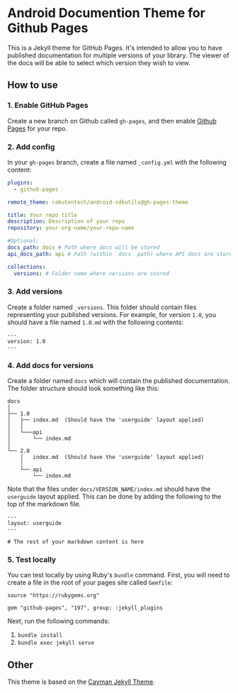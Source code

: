 # Android Documention Theme for Github Pages

This is a Jekyll theme for GitHub Pages. It's intended to allow you to have published documentation for multiple versions of your library. The viewer of the docs will be able to select which version they wish to view.

## How to use

### 1. Enable GitHub Pages

Create a new branch on Github called `gh-pages`, and then enable [Github Pages](https://help.github.com/en/enterprise/2.15/user/articles/configuring-a-publishing-source-for-github-pages) for your repo.

### 2. Add config

In your `gh-pages` branch, create a file named `_config.yml` with the following content:

```yml
plugins:
  - github-pages

remote_theme: rakutentech/android-sdkutils@gh-pages-theme

title: Your repo title
description: Description of your repo
repository: your-org-name/your-repo-name

#Optional:
docs_path: docs # Path where docs will be stored
api_docs_path: api # Path (within `docs` path) where API docs are stored

collections: 
  versions: # Folder name where versions are stored
```

### 3. Add versions

Create a folder named `_versions`. This folder should contain files representing your published versions. For example, for version `1.0`, you should have a file named `1.0.md` with the following contents:

```
---
version: 1.0
---
```

### 4. Add docs for versions

Create a folder named `docs` which will contain the published documentation. The folder structure should look something like this:

```
docs 
│
├── 1.0
│   ├── index.md  (Should have the 'userguide' layout applied)
│   │
│   └───api
│       └── index.md
│
└── 2.0
    │   index.md  (Should have the 'userguide' layout applied)
    │
    └── api
        └── index.md
```

Note that the files under `docs/VERSION_NAME/index.md` should have the `userguide` layout applied. This can be done by adding the following to the top of the markdown file.

```
---
layout: userguide
---

# The rest of your markdown content is here
```

### 5. Test locally

You can test locally by using Ruby's `bundle` command. First, you will need to create a file in the root of your pages site called `Gemfile`:

```
source "https://rubygems.org"

gem "github-pages", "197", group: :jekyll_plugins
```

Next, run the following commands:

1. `bundle install`
2. `bundle exec jekyll serve`

## Other

This theme is based on the [Cayman Jekyll Theme](https://github.com/pages-themes/cayman).
